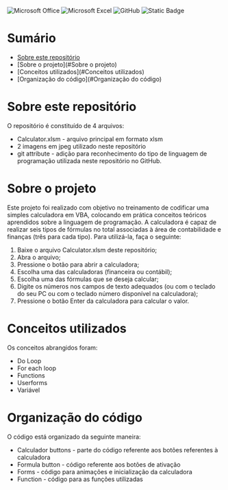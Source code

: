 ![Microsoft Office](https://img.shields.io/badge/Microsoft_Office-D83B01?style=for-the-badge&logo=microsoft-office&logoColor=white)
![Microsoft Excel](https://img.shields.io/badge/Microsoft_Excel-217346?style=for-the-badge&logo=microsoft-excel&logoColor=white)
![GitHub](https://img.shields.io/badge/github-%23121011.svg?style=for-the-badge&logo=github&logoColor=white)
![Static Badge](https://img.shields.io/badge/VBA-gray)

# Sumário
- [Sobre este repositório](#Sobre-este-repositório)
- [Sobre o projeto](#Sobre o projeto)
- [Conceitos utilizados](#Conceitos utilizados)
- [Organização do código](#Organização do código)

# Sobre este repositório
O repositório é constituído de 4 arquivos:
<ul>
  <li>Calculator.xlsm - arquivo principal em formato xlsm</li>
  <li>2 imagens em jpeg utilizado neste repositório</li>
  <li>git attribute - adição para reconhecimento do tipo de linguagem de programação utilizada neste repositório no GitHub.</li>
</ul>

# Sobre o projeto
Este projeto foi realizado com objetivo no treinamento de codificar uma simples calculadora em VBA, colocando em prática conceitos teóricos aprendidos sobre a linguagem de programação.
A calculadora é capaz de realizar seis tipos de fórmulas no total associadas à área de contabilidade e finanças (três para cada tipo).
Para utilizá-la, faça o seguinte:
<ol>
  <li>Baixe o arquivo Calculator.xlsm deste repositório;</li>
  <li>Abra o arquivo;</li>
  <li>Pressione o botão para abrir a calculadora;</li>
  <li>Escolha uma das calculadoras (financeira ou contábil);</li>
  <li>Escolha uma das fórmulas que se deseja calcular;</li>
  <li>Digite os números nos campos de texto adequados (ou com o teclado do seu PC ou com o teclado número disponível na calculadora);</li>
  <li>Pressione o botão Enter da calculadora para calcular o valor.</li>
</ol>

# Conceitos utilizados
Os conceitos abrangidos foram:
<ul>
  <li>Do Loop</li>
  <li>For each loop</li>
  <li>Functions</li>
  <li>Userforms</li>
  <li>Variável</li>
</ul>

# Organização do código
O código está organizado da seguinte maneira:
<ul>
  <li>Calculador buttons - parte do código referente aos botões referentes à calculadora </li>
  <li>Formula button - código referente aos botões de ativação</li>
  <li>Forms - código para animações e inicialização da calculadora</li>
  <li>Function - código para as funções utilizadas</li>
</ul>
